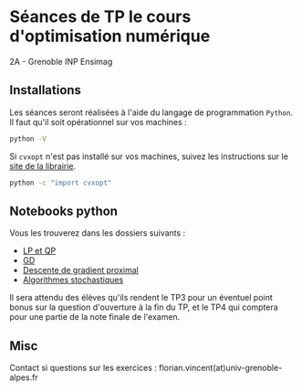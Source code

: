 # Séances de TP le cours d'optimisation numérique

2A - Grenoble INP Ensimag

## Installations

Les séances seront réalisées à l'aide du langage de programmation `Python`. Il faut qu'il soit opérationnel sur vos machines :

```bash
python -V
```

Si `cvxopt` n'est pas installé sur vos machines, suivez les instructions sur le [site de la librairie](https://cvxopt.org/install/).

```bash
python -c "import cvxopt"
```


## Notebooks python

Vous les trouverez dans les dossiers suivants :

* [LP et QP](tp1/LP_QP.ipynb)
* [GD](tp2/TP2_algorithmes_de_descente.ipynb)
* [Descente de gradient proximal](tp3/TP3_proximal_algorithms.ipynb)
* [Algorithmes stochastiques](tp4/TP4_stochastic_gradient_and_co.ipynb)

Il sera attendu des élèves qu'ils rendent le TP3 pour un éventuel point bonus sur la question d'ouverture à la fin du TP, et le TP4 qui comptera pour une partie de la note finale de l'examen.

## Misc

Contact si questions sur les exercices : florian.vincent(at)univ-grenoble-alpes.fr
